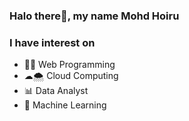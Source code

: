 <!-- Hi there 👋
**MohdHoiruttmim/MohdHoiruttmim** is a ✨ _special_ ✨ repository because its `README.md` (this file) appears on your GitHub profile.

Here are some ideas to get you started:

- 🔭 I’m currently working on ...
- 🌱 I’m currently learning ...
- 👯 I’m looking to collaborate on ...
- 🤔 I’m looking for help with ...
- 💬 Ask me about ...
- 📫 How to reach me: ...
- 😄 Pronouns: ...
- ⚡ Fun fact: ...
-->

### Halo there🙌, my name Mohd Hoiru

### I have interest on 
- 👨‍💻 Web Programming
- ☁🌨 Cloud Computing 
- 📊 Data Analyst
- 🦾 Machine Learning
